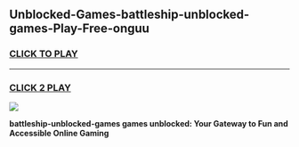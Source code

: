 
## Unblocked-Games-battleship-unblocked-games-Play-Free-onguu
<h3>
<a href="https://premium76.site?title=battleship-unblocked-games&ref=20A">CLICK TO PLAY</a></h3>
<hr>

<h3>
<a href="https://premium76.site?title=battleship-unblocked-games&ref=20A">CLICK 2 PLAY</a>
  
</h3>

<a href="https://premium76.site?title=battleship-unblocked-games&ref=20A"><img src="https://clearcache.store/games.png"></a>


**battleship-unblocked-games games unblocked: Your Gateway to Fun and Accessible Online Gaming**
